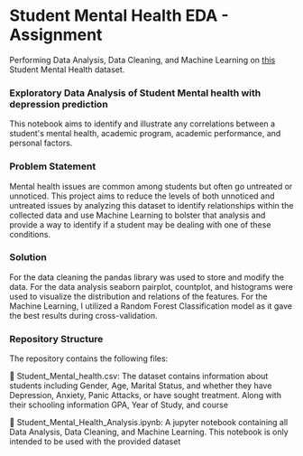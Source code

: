 # Student Mental Health EDA - Assignment
Performing Data Analysis, Data Cleaning, and Machine Learning on [this](https://www.kaggle.com/datasets/shariful07/student-mental-health) Student Mental Health dataset.

### Exploratory Data Analysis of Student Mental health with depression prediction

This notebook aims to identify and illustrate any correlations between a student's mental health, academic program, academic performance, and personal factors.

### Problem Statement

Mental health issues are common among students but often go untreated or unnoticed. This project aims to reduce the levels of both unnoticed and untreated issues by analyzing this dataset to identify relationships within the collected data and use Machine Learning to bolster that analysis and provide a way to identify if a student may be dealing with one of these conditions.

### Solution

For the data cleaning the pandas library was used to store and modify the data. For the data analysis seaborn pairplot, countplot, and histograms were used to visualize the distribution and relations of the features. For the Machine Learning, I utilized a Random Forest Classification model as it gave the best results during cross-validation.

### Repository Structure

The repository contains the following files:

💾 Student_Mental_health.csv: The dataset contains information about students including Gender, Age, Marital Status, and whether they have Depression, Anxiety, Panic Attacks, or have sought treatment. Along with their schooling information GPA, Year of Study, and course

📔 Student_Mental_Health_Analysis.ipynb: A jupyter notebook containing all Data Analysis, Data Cleaning, and Machine Learning. This notebook is only intended to be used with the provided dataset
